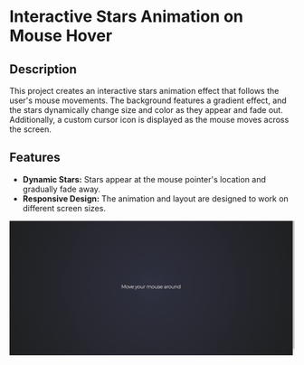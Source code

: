 # Interactive Stars Animation on Mouse Hover

## Description
This project creates an interactive stars animation effect that follows the user's mouse movements. The background features a gradient effect, and the stars dynamically change size and color as they appear and fade out. Additionally, a custom cursor icon is displayed as the mouse moves across the screen.

## Features
- **Dynamic Stars:** Stars appear at the mouse pointer's location and gradually fade away.
- **Responsive Design:** The animation and layout are designed to work on different screen sizes.

[//]: # (## Installation)

[//]: # (1. Clone the repository:)

[//]: # (   ```bash)

[//]: # (   git clone <repository-url>)

[//]: # (    ```)
   
![My Animation](./public/demo.gif)






